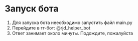 # Запуск бота
1) Для запуска бота нееобходимо запустить файл main.py
2) Перейдите в тг-бот: @rjd_helper_bot
3) Ответ занимает около минуты. Подождите, пожалуйста